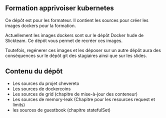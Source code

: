 ## Formation apprivoiser kubernetes

Ce dépôt est pour les formateur. Il contient les sources pour créer les images dockers pour la formation.

Actuellement les images dockers sont sur le dépôt Docker hude de Slickteam. Ce dépôt vous permet de recréer ces images.

Toutefois, regénerer ces images et les déposer sur un autre dépôt aura des conséquences sur le dépôt git des stagiaires ainsi que sur les slides.

## Contenu du dépôt

* Les sources du projet chevereto
* Les sources de dockercoins
* Les sources de grid (chapitre de mise-à-jour des conteneur)
* Les sources de memory-leak (Chapitre pour les resources request et limits)
* les sources de guestbook (chapitre statefulSet)
